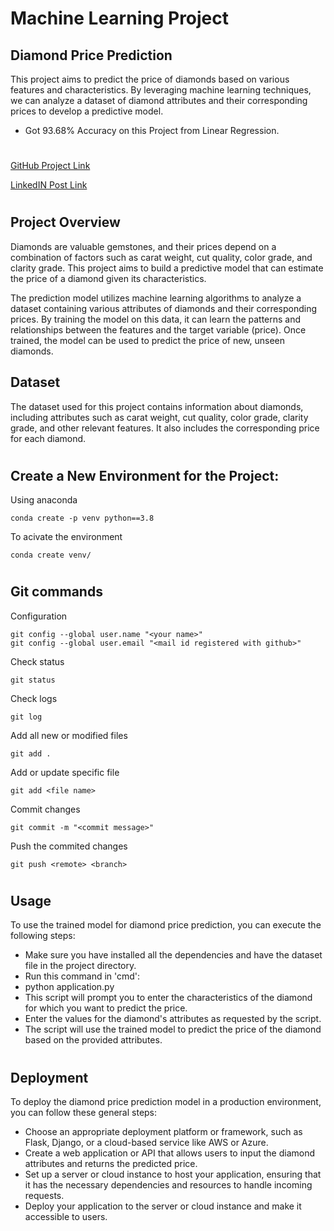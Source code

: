 # Machine Learning Project
## Diamond Price Prediction
This project aims to predict the price of diamonds based on various features and characteristics. By leveraging machine learning techniques, we can analyze a dataset of diamond attributes and their corresponding prices to develop a predictive model.

- Got 93.68% Accuracy on this Project from Linear Regression.
#

[GitHub Project Link](https://github.com/shubh-vedi/FSDS_Diamond_Price_Prediction_Project/tree/main)

[LinkedIN Post Link]()

#

## Project Overview
Diamonds are valuable gemstones, and their prices depend on a combination of factors such as carat weight, cut quality, color grade, and clarity grade. This project aims to build a predictive model that can estimate the price of a diamond given its characteristics.

The prediction model utilizes machine learning algorithms to analyze a dataset containing various attributes of diamonds and their corresponding prices. By training the model on this data, it can learn the patterns and relationships between the features and the target variable (price). Once trained, the model can be used to predict the price of new, unseen diamonds.

## Dataset
The dataset used for this project contains information about diamonds, including attributes such as carat weight, cut quality, color grade, clarity grade, and other relevant features. It also includes the corresponding price for each diamond.

#

## Create a New Environment for the Project:

Using anaconda
```
conda create -p venv python==3.8
```
To acivate the environment
```
conda create venv/
```
#

## Git commands

Configuration
```
git config --global user.name "<your name>"
git config --global user.email "<mail id registered with github>"
```
Check status
```
git status
```
Check logs
```
git log
```
Add all new or modified files
```
git add .
```
Add or update specific file
```
git add <file name>
```
Commit changes
```
git commit -m "<commit message>"
```
Push the commited changes
```
git push <remote> <branch>
```
#

## Usage
To use the trained model for diamond price prediction, you can execute the following steps:
- Make sure you have installed all the dependencies and have the dataset file in the project directory.
- Run this command in 'cmd':
- python application.py
- This script will prompt you to enter the characteristics of the diamond for which you want to predict the price.
- Enter the values for the diamond's attributes as requested by the script.
- The script will use the trained model to predict the price of the diamond based on the provided attributes.

#
## Deployment
To deploy the diamond price prediction model in a production environment, you can follow these general steps:
- Choose an appropriate deployment platform or framework, such as Flask, Django, or a cloud-based service like AWS or Azure.
- Create a web application or API that allows users to input the diamond attributes and returns the predicted price.
- Set up a server or cloud instance to host your application, ensuring that it has the necessary dependencies and resources to handle incoming requests.
- Deploy your application to the server or cloud instance and make it accessible to users.

#

